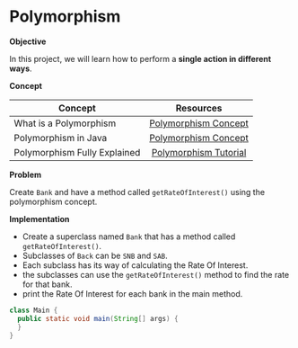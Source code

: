 # Polymorphism


**Objective**

In this project, we will learn how to perform a **single action in different ways**.

**Concept**

| Concept   |      Resources |
|----------|:-------------:  |
|What is a Polymorphism |[Polymorphism Concept](https://docs.oracle.com/javase/tutorial/java/IandI/polymorphism.html)|
|Polymorphism in Java|[Polymorphism Concept](https://www.youtube.com/watch?v=jg4MpYr1TBc)|
|Polymorphism Fully Explained |[Polymorphism Tutorial](https://www.youtube.com/watch?v=jhDUxynEQRI)|


**Problem**

Create `Bank` and have a method called `getRateOfInterest()` using the polymorphism concept.

**Implementation**

* Create a superclass named `Bank` that has a method called `getRateOfInterest()`.
* Subclasses of `Back` can be `SNB` and `SAB`.
* Each subclass has its way of calculating the Rate Of Interest.
* the subclasses can use the `getRateOfInterest()` method to find the rate for that bank.
* print the Rate Of Interest for each bank in the main method.

```java
class Main {
  public static void main(String[] args) {
  }
}
```
